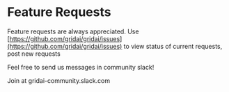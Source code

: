# Feature Requests

Feature requests are always appreciated. Use [https://github.com/gridai/gridai/issues](https://github.com/gridai/gridai/issues) to view status of current requests, post new requests

Feel free to send us messages in community slack!

Join at gridai-community.slack.com   


